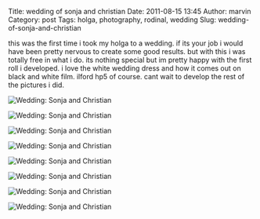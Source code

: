 Title: wedding of sonja and christian
Date: 2011-08-15 13:45
Author: marvin
Category: post
Tags: holga, photography, rodinal, wedding
Slug: wedding-of-sonja-and-christian

this was the first time i took my holga to a wedding. if its your job i
would have been pretty nervous to create some good results. but with
this i was totally free in what i do. its nothing special but im pretty
happy with the first roll i developed. i love the white wedding dress
and how it comes out on black and white film. ilford hp5 of course. cant
wait to develop the rest of the pictures i did.

![Wedding: Sonja and Christian]({filename}/images/6045256481_40bd8da1dc_b.jpg)

![Wedding: Sonja and Christian]({filename}/images/6045804198_7531614b1c_b.jpg)

![Wedding: Sonja and Christian]({filename}/images/6045256053_230134009d_b.jpg)

![Wedding: Sonja and Christian]({filename}/images/6045256949_dbaa002e2d_b.jpg)

![Wedding: Sonja and Christian]({filename}/images/6045807246_d6a073e075_b.jpg)

![Wedding: Sonja and Christian]({filename}/images/6045808560_fc7bc60c0b_b.jpg)

![Wedding: Sonja and Christian]({filename}/images/6045807798_03eec672ea_b.jpg)

![Wedding: Sonja and Christian]({filename}/images/6045255463_3d883ac0df_b.jpg)

